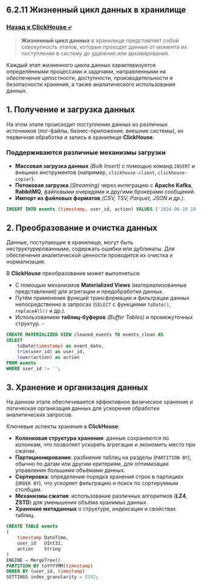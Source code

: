 ## 6.2.11 Жизненный цикл данных в хранилище

### [Назад к ClickHouse ⤶](/data/Module6/data/clickhouse.md)

> **Жизненный цикл данных** в хранилище представляет собой совокупность этапов, которые проходят данные от момента 
> их поступления в систему до удаления или архивирования.  

Каждый этап жизненного цикла данных характеризуется определёнными процессами и задачами, направленными на обеспечение 
целостности, доступности, производительности и безопасности хранения, а также аналитического использования данных.  

## 1. Получение и загрузка данных
На этом этапе происходит поступление данных из различных источников (лог-файлы, бизнес-приложения, внешние системы), 
их первичная обработка и запись в хранилище **ClickHouse**. 

### Поддерживаются различные механизмы загрузки
- **Массовая загрузка данных** _(Bulk Insert)_ с помощью команд `INSERT` и внешних инструментов (например, 
`clickhouse-client`, `clickhouse-copier`).  
- **Потоковая загрузка** _(Streaming)_ через интеграцию с **Apache Kafka**, **RabbitMQ**, файловыми очередями 
и другими брокерами сообщений.  
- **Импорт из файловых форматов** _(CSV, TSV, Parquet, JSON и др.)_.  

```sql
INSERT INTO events (timestamp, user_id, action) VALUES ('2024-06-10 10:00:00', 123, 'click');
```

## 2. Преобразование и очистка данных
Данные, поступающие в хранилище, могут быть неструктурированными, содержать ошибки или дубликаты. 
Для обеспечения аналитической ценности проводится их очистка и нормализация.  

В **ClickHouse** преобразование может выполняться:
- С помощью механизмов **Materialized Views** (материализованные представления) для агрегации и предобработки данных.  
- Путём применения функций трансформации и фильтрации данных непосредственно в запросах (`SELECT` 
с функциями `toDate()`, `replaceAll()` и др.).  
- Использованием **таблиц-буферов** _(Buffer Tables)_ и промежуточных структур.   -

```sql
CREATE MATERIALIZED VIEW cleaned_events TO events_clean AS
SELECT
    toDate(timestamp) as event_date,
    trim(user_id) as user_id,
    lower(action) as action
FROM events
WHERE user_id != '';
```

## 3. Хранение и организация данных
На данном этапе обеспечивается эффективное физическое хранение и логическая организация данных для ускорения 
обработки аналитических запросов.  

Ключевые аспекты хранения в **ClickHouse**:  
- **Колонковая структура хранения**: данные сохраняются по колонкам, что позволяет ускорять агрегации и экономить 
место при сжатии.  
- **Партиционирование**: разбиение таблиц на разделы (`PARTITION BY`), обычно по датам или другим критериям, 
для оптимизации управления большими объёмами данных.  
- **Сортировка**: определение порядка хранения строк в партициях (`ORDER BY`), что ускоряет фильтрацию и поиск 
по сортируемым столбцам.  
- **Механизмы сжатия**: использование различных алгоритмов (**LZ4**, **ZSTD**) для уменьшения объёма хранимых данных.  
- **Хранение метаданных** о структуре, индексации и свойствах таблиц.  

```sql
CREATE TABLE events
(
    timestamp DateTime,
    user_id   UInt32,
    action    String
)
ENGINE = MergeTree()
PARTITION BY toYYYYMM(timestamp)
ORDER BY (user_id, timestamp)
SETTINGS index_granularity = 8192;
```

